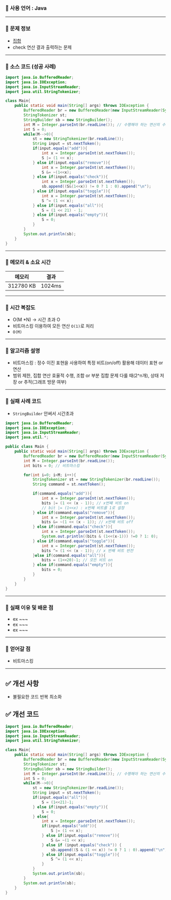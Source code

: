 ### 📌 **사용 언어** : Java

---
### 📌 **문제 정보**
- [집합](https://www.acmicpc.net/problem/11723)
- check 연산 결과 출력하는 문제
---

### 📌 **소스 코드 (성공 사례)**

```java
import java.io.BufferedReader;
import java.io.IOException;
import java.io.InputStreamReader;
import java.util.StringTokenizer;

class Main{
    public static void main(String[] args) throws IOException {
        BufferedReader br = new BufferedReader(new InputStreamReader(System.in));
        StringTokenizer st;
        StringBuilder sb = new StringBuilder();
        int M = Integer.parseInt(br.readLine()); // 수행해야 하는 연산의 수
        int S = 0;
        while(M-->0){
            st = new StringTokenizer(br.readLine());
            String input = st.nextToken();
            if(input.equals("add")){
                int x = Integer.parseInt(st.nextToken());
                S |= (1 << x);
            } else if(input.equals("remove")){
                int x = Integer.parseInt(st.nextToken());
                S &= ~(1<<x);
            } else if(input.equals("check")){
                int x = Integer.parseInt(st.nextToken());
                sb.append((S&(1<<x)) != 0 ? 1 : 0).append("\n");
            } else if(input.equals("toggle")){
                int x = Integer.parseInt(st.nextToken());
                S ^= (1 << x);
            } else if(input.equals("all")){
                S = (1 << 21) - 1;
            } else if(input.equals("empty")){
                S = 0;
            }
        }
        System.out.println(sb);
    }
}
```

---
### 📌 **메모리 & 소요 시간**
| 메모리     | 결과        |
|----------|-------------|
| 312780 KB  |  1024ms      |






---
### 📌 **시간 복잡도**
- O(M *N) -> 시간 초과 O
- 비트마스킹 이용하여 모든 연산 `O(1)`로 처리
- `O(M)`
---

### 📌 **알고리즘 설명**

- 비트마스킹 : 정수 이진 표현을 사용하여 특정 비트(on/off) 활용해 데이터 표현 or 연산
- 범위 제한, 집합 연산 효율적 수행, 조합 or 부분 집합 문제 다룰 때(2^n개), 상태 저장 or 추적(그래프 방문 여부)

---

### 📌 **실패 사례 코드**
- `StringBuilder` 안써서 시간초과
```java
import java.io.BufferedReader;
import java.io.IOException;
import java.io.InputStreamReader;
import java.util.*;

public class Main {
    public static void main(String[] args) throws IOException {
        BufferedReader br = new BufferedReader(new InputStreamReader(System.in));
        int M = Integer.parseInt(br.readLine());
        int bits = 0; // 비트마스킹

        for(int i=0; i<M; i++){
            StringTokenizer st = new StringTokenizer(br.readLine());
            String command = st.nextToken();

            if(command.equals("add")){
                int x = Integer.parseInt(st.nextToken());
                bits |= (1 << (x - 1)); // x번째 비트 on
                // bit |= (1<<x) : x번째 비트를 1로 설정
            } else if(command.equals("remove")){
                int x = Integer.parseInt(st.nextToken());
                bits &= ~(1 << (x - 1)); // x번째 비트 off
            } else if(command.equals("check")){
                int x = Integer.parseInt(st.nextToken());
                System.out.println((bits & (1<<(x-1))) !=0 ? 1: 0);
            } else if(command.equals("toggle")){
                int x = Integer.parseInt(st.nextToken());
                bits ^= (1 << (x - 1)); // x 번째 비트 반전
            }else if(command.equals("all")){
                bits = (1<<20)-1; // 모든 비트 on
            } else if(command.equals("empty")){
                bits = 0;
            }
        }
    }
}

```

---

### 📌 **실패 이유 및 배운 점**

- ex ~~~
- ex ~~~
- ex ~~~

---

### 📌 **얻어갈 점**
- 비트마스킹

---

## ✅ 개선 사항

- 불필요한 코드 반복 최소화

## ✅ 개선 코드
```java
import java.io.BufferedReader;
import java.io.IOException;
import java.io.InputStreamReader;
import java.util.StringTokenizer;

class Main{
    public static void main(String[] args) throws IOException {
        BufferedReader br = new BufferedReader(new InputStreamReader(System.in));
        StringTokenizer st;
        StringBuilder sb = new StringBuilder();
        int M = Integer.parseInt(br.readLine()); // 수행해야 하는 연산의 수
        int S = 0;
        while(M-->0){
            st = new StringTokenizer(br.readLine());
            String input = st.nextToken();
            if(input.equals("all")){
                S = (1<<21)-1;
            } else if(input.equals("empty")){
                S = 0;
            } else{
                int x = Integer.parseInt(st.nextToken());
                if(input.equals("add")){
                    S |= (1 << x);
                } else if(input.equals("remove")){
                    S &= ~(1 << x);
                } else if (input.equals("check")) {
                    sb.append((S & (1 << x)) != 0 ? 1 : 0).append("\n");
                } else if(input.equals("toggle")){
                    S ^= (1 << x);
                }
            }
            System.out.println(sb);
        }
        System.out.println(sb);
    }
}
```
